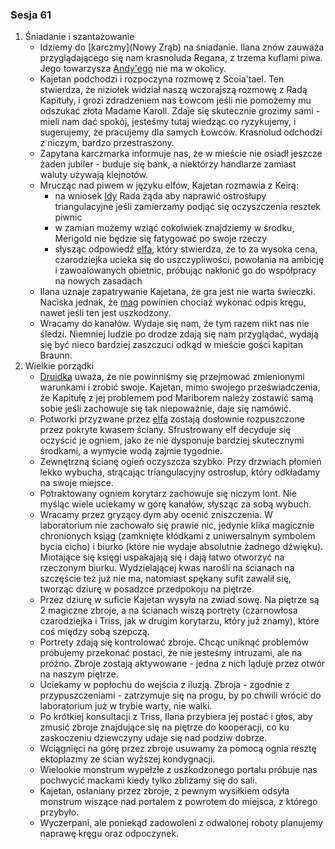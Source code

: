 ### Sesja 61
1. Śniadanie i szantażowanie
    - Idziemy do [karczmy](Nowy Zrąb) na śniadanie. Ilana znów zauważa przyglądającego się nam krasnoluda Regana, z trzema kuflami piwa. Jego towarzysza [Andy'ego](Andy) nie ma w okolicy.
    - Kajetan podchodzi i rozpoczyna rozmowę z Scoia'tael. Ten stwierdza, że niziołek widział naszą wczorajszą rozmowę z Radą Kapituły, i grozi zdradzeniem nas Łowcom jeśli nie pomożemy mu odszukać złota Madame Karoll. Zdaje się skutecznie grozimy sami - mieli nam dać spokój, jesteśmy tutaj wiedząc co ryzykujemy, i sugerujemy, że pracujemy dla samych Łowców. Krasnolud odchodzi z niczym, bardzo przestraszony.
    - Zapytana karczmarka informuje nas, że w mieście nie osiadł jeszcze żaden jubiler - buduje się bank, a niektórzy handlarze zamiast waluty używają klejnotów.
    - Mrucząc nad piwem w języku elfów, Kajetan rozmawia z Keirą:
        - na wniosek [Idy](Ida) Rada żąda aby naprawić ostrosłupy triangulacyjne jeśli zamierzamy podjąć się oczyszczenia resztek piwnic
        - w zamian możemy wziąć cokolwiek znajdziemy w środku, Merigold nie będzie się fatygować po swoje rzeczy
        - słysząc odpowiedź [elfa](Kajetan), który stwierdza, że to za wysoka cena, czarodziejka ucieka się do uszczypliwości, powołania na ambicję i zawoalowanych obietnic, próbując nakłonić go do współpracy na nowych zasadach
    - Ilana uznaje zapatrywanie Kajetana, że gra jest nie warta świeczki. Naciska jednak, że [mag](Kajetan) powinien chociaż wykonać odpis kręgu, nawet jeśli ten jest uszkodzony.
    - Wracamy do kanałów. Wydaje się nam, że tym razem nikt nas nie śledzi. Niemniej ludzie po drodze zdają się nam przyglądać, wydają się być nieco bardziej zaszczuci odkąd w mieście gości kapitan Braunn.
2. Wielkie porządki
    - [Druidka](Ilana) uważa, że nie powinniśmy się przejmować zmienionymi warunkami i zrobić swoje. Kajetan, mimo swojego przeświadczenia, że Kapitułę z jej problemem pod Mariborem należy zostawić samą sobie jeśli zachowuje się tak niepoważnie, daje się namówić.
    - Potworki przyzwane przez [elfa](Kajetan) zostają dosłownie rozpuszczone przez pokryte kwasem ściany. Sfrustrowany elf decyduje się oczyścić je ogniem, jako że nie dysponuje bardziej skutecznymi środkami, a wymycie wodą zajmie tygodnie.
    - Zewnętrzną ścianę ogień oczyszcza szybko. Przy drzwiach płomień lekko wybucha, strącając triangulacyjny ostrosłup, który odkładamy na swoje miejsce.
    - Potraktowany ogniem korytarz zachowuje się niczym lont. Nie myśląc wiele uciekamy w górę kanałów, słysząc za sobą wybuch.
    - Wracamy przez gryzący dym aby ocenić zniszczenia. W laboratorium nie zachowało się prawie nic, jedynie klika magicznie chronionych ksiąg (zamknięte kłódkami z uniwersalnym symbolem bycia cicho) i biurko (które nie wydaje absolutnie żadnego dźwięku). Miotające się księgi uspakajają się i dają łatwo otworzyć na rzeczonym biurku. Wydzielającej kwas narośli na ścianach na szczęście też już nie ma, natomiast spękany sufit zawalił się, tworząc dziurę w posadzce przedpokoju na piętrze.
    - Przez dziurę w suficie Kajetan wysyła na zwiad sowę. Na piętrze są 2 magiczne zbroje, a na ścianach wiszą portrety (czarnowłosa czarodziejka i Triss, jak w drugim korytarzu, który już znamy), które coś między sobą szepczą.
    - Portrety zdają się kontrolować zbroje. Chcąc uniknąć problemów próbujemy przekonać postaci, że nie jesteśmy intruzami, ale na próżno. Zbroje zostają aktywowane - jedna z nich ląduje przez otwór na naszym piętrze.
    - Uciekamy w popłochu do wejścia z iluzją. Zbroja - zgodnie z przypuszczeniami - zatrzymuje się na progu, by po chwili wrócić do laboratorium już w trybie warty, nie walki.
    - Po krótkiej konsultacji z Triss, Ilana przybiera jej postać i głos, aby zmusić zbroje znajdujące się na piętrze do kooperacji, co ku zaskoczeniu dziewczyny udaje się nad podziw dobrze. 
    - Wciągnięci na górę przez zbroje usuwamy za pomocą ognia resztę ektoplazmy ze ścian wyższej kondygnacji.
    - Wielookie monstrum wypełzłe z uszkodzonego portalu próbuje nas pochwycić mackami kiedy tylko zbliżamy się do sali.
    - Kajetan, osłaniany przez zbroje, z pewnym wysiłkiem odsyła monstrum wiszące nad portalem z powrotem do miejsca, z którego przybyło.
    - Wyczerpani, ale poniekąd zadowoleni z odwalonej roboty planujemy naprawę kręgu oraz odpoczynek.